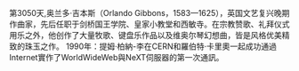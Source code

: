 第3050天,奥兰多·吉本斯（Orlando Gibbons，1583—1625），英国文艺复兴晚期作曲家，先后任职于剑桥国王学院、皇家小教堂和西敏寺。在宗教赞歌、礼拜仪式用乐之外，他创作了大量牧歌、键盘乐作品以及维奥尔琴幻想曲，皆是风格优美精致的珠玉之作。
1990年：提姆·柏納-李在CERN和羅伯特·卡里奧一起成功通過Internet實作了WorldWideWeb與NeXT伺服器的第一次通訊。
 